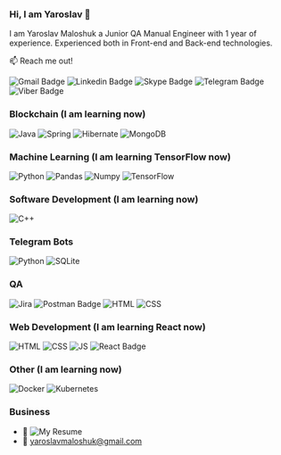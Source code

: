 ### Hi, I am Yaroslav 👋

I am Yaroslav Maloshuk a Junior QA Manual Engineer with 1 year of experience. Experienced both in Front-end and Back-end technologies. 

📫 Reach me out!

![Gmail Badge](https://img.shields.io/badge/Gmail-EA4335?style=for-the-badge&logo=gmail&logoColor=EA4335&labelColor=black&color=EA4335)
![Linkedin Badge](https://img.shields.io/badge/Linkedin-0A66C2?style=for-the-badge&logo=linkedin&logoColor=0A66C2&labelColor=black&color=0A66C2)
![Skype Badge](https://img.shields.io/badge/Skype-00AFF0?style=for-the-badge&logo=skype&logoColor=00AFF0&labelColor=black&color=00AFF0)
![Telegram Badge](https://img.shields.io/badge/Telegram-26A5E4?style=for-the-badge&logo=telegram&logoColor=26A5E4&labelColor=black&color=26A5E4) 
![Viber Badge](https://img.shields.io/badge/Viber-7360F2?style=for-the-badge&logo=viber&logoColor=7360F2&labelColor=black&color=7360F2)

### Blockchain (I am learning now)
![Java](https://img.shields.io/badge/Java-orange?style=for-the-badge&logo=openjdk&logoColor=orange&labelColor=black&color=orange)
![Spring](https://img.shields.io/badge/spring-6DB33F?style=for-the-badge&logo=spring&logoColor=6DB33F&labelColor=black&color=6DB33F)
![Hibernate](https://img.shields.io/badge/Hibernate-59666C?style=for-the-badge&logo=Hibernate&logoColor=59666C&labelColor=black&color=59666C)
![MongoDB](https://img.shields.io/badge/MongoDB-47A248?style=for-the-badge&logo=mongodb&logoColor=47A248&labelColor=black&color=47A248)
### Machine Learning (I am learning TensorFlow now)
![Python](https://img.shields.io/badge/Python-yellow?style=for-the-badge&logo=python&logoColor=yellow&labelColor=black&color=yellow)
![Pandas](https://img.shields.io/badge/Pandas-150458?style=for-the-badge&logo=Pandas&logoColor=black&labelColor=white&color=150458)
![Numpy](https://img.shields.io/badge/Numpy-013243?style=for-the-badge&logo=Numpy&logoColor=white&labelColor=white&color=013243)
![TensorFlow](https://img.shields.io/badge/TensorFlow-orange?style=for-the-badge&logo=TensorFlow&logoColor=%23FF6F00&labelColor=black&color=%23FF6F00)
### Software Development (I am learning now)
![C++](https://img.shields.io/badge/C++-00599C?style=for-the-badge&logo=C%2B%2B&logoColor=00599C&labelColor=black&color=00599C)
### Telegram Bots
![Python](https://img.shields.io/badge/Python-yellow?style=for-the-badge&logo=python&logoColor=yellow&labelColor=black&color=yellow)
![SQLite](https://img.shields.io/badge/sqlite-003B57?style=for-the-badge&logo=sqlite&logoColor=white&labelColor=black&color=003B57)
### QA
![Jira](https://img.shields.io/badge/Jira-blue?style=for-the-badge&logo=jira&logoColor=%230052CC&labelColor=black&color=%230052CC)
![Postman Badge](https://img.shields.io/badge/Postman-FF6C37?logo=postman&logoColor=fff&style=for-the-badge)
![HTML](https://img.shields.io/badge/HTML-orange?style=for-the-badge&logo=Html5&logoColor=%23E34F26&labelColor=black&color=%23E34F26)
![CSS](https://img.shields.io/badge/CSS-blue?style=for-the-badge&logo=css3&logoColor=%231572B6&labelColor=black&color=%231572B6)
### Web Development (I am learning React now)
![HTML](https://img.shields.io/badge/HTML-orange?style=for-the-badge&logo=Html5&logoColor=%23E34F26&labelColor=black&color=%23E34F26)
![CSS](https://img.shields.io/badge/CSS-blue?style=for-the-badge&logo=css3&logoColor=%231572B6&labelColor=black&color=%231572B6)
![JS](https://img.shields.io/badge/JavaScript-yellow?style=for-the-badge&logo=JavaScript&logoColor=%23F7DF1E&labelColor=black&color=%23F7DF1E)
![React Badge](https://img.shields.io/badge/React-61DAFB?logo=react&logoColor=000&style=for-the-badge)
### Other (I am learning now)
![Docker](https://img.shields.io/badge/docker-%230db7ed.svg?style=for-the-badge&logo=docker&logoColor=white)
![Kubernetes](https://img.shields.io/badge/kubernetes-%23326ce5.svg?style=for-the-badge&logo=kubernetes&logoColor=white)
### Business
- 📎 ![My Resume](https://docs.google.com/document/d/1GdjO9rfawxx1dXq9qXfEKiLFHpBbTpFyCZK393zdYYg/edit?usp=sharing)
- 📧 yaroslavmaloshuk@gmail.com
  

